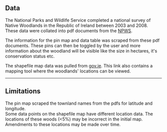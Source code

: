## Data 

The National Parks and Wildlife Service completed a national survey of Native Woodlands in the Republic of Ireland between 2003 and 2008.
These data were collated into pdf documents from the [NPWS](https://www.npws.ie/publications/search?title=national%20survey%20of%20native%20woodlands&keyword=&author=&series=All&year=&x=43&y=9&items_per_page=10).
                                                  
The information for the pin map and data table was scraped from these pdf documents.
These pins can then be toggled by the user and more information about the woodland will be visible like the size in hectares, it's conservation status etc.

The shapefile map data was pulled from [gov.ie](https://data.gov.ie/dataset/national-survey-of-native-woodlands-2003-2008/resource/f84a1220-a521-4ed0-8bce-209098c19500?inner_span=True). This link also contains a mapping tool where the woodlands' locations can be viewed.

----------------------------------------------------------------------------------------------------------------------------------------------------------------------------
                                                                                                                                        
## Limitations

The pin map scraped the townland names from the pdfs for latitude and longitude.                                                                                          
Some data points on the shapefile map have different location data. The locations of these woods (<5%) may be incorrect in the initial map.  
Amendments to these locations may be made over time.
